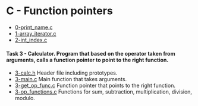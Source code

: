 # C - Function pointers

- [0-print_name.c](https://github.com/viviani22/holbertonschool-low_level_programming/edit/main/function_pointers/0-print_name.c)
- [1-array_iterator.c](https://github.com/viviani22/holbertonschool-low_level_programming/edit/main/function_pointers/1-array_iterator.c)
- [2-int_index.c](https://github.com/viviani22/holbertonschool-low_level_programming/edit/main/function_pointers/2-int_index.c)

#### Task 3 - Calculator. Program that based on the operator taken from arguments, calls a function pointer to point to the right function.
- [3-calc.h](https://github.com/viviani22/holbertonschool-low_level_programming/edit/main/function_pointers/3-calc.h) Header file including prototypes.
- [3-main.c](https://github.com/viviani22/holbertonschool-low_level_programming/edit/main/function_pointers/3-main.c) Main function that takes arguments.
- [3-get_op_func.c](https://github.com/viviani22/holbertonschool-low_level_programming/edit/main/function_pointers/3-get_op_func.c) Function pointer that points to the right function.
- [3-op_functions.c](https://github.com/viviani22/holbertonschool-low_level_programming/edit/main/function_pointers/3-op_functions.c) Functions for sum, subtraction, multiplication, division, modulo. 
